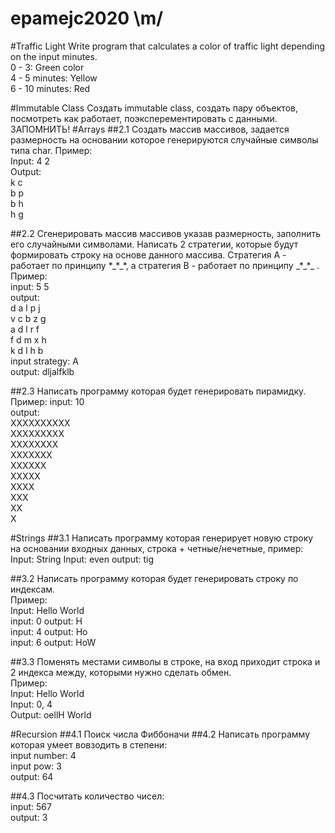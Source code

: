 # epamejc2020 \m/

#Traffic Light
Write program that calculates a color of traffic light depending on the input minutes.\
0 - 3: Green color\
4 - 5 minutes: Yellow\
6 - 10 minutes: Red

#Immutable Class
Создать immutable class, создать пару объектов, посмотреть как работает, поэксперементировать с данными.\
ЗАПОМНИТЬ!
#Arrays
##2.1
Создать массив массивов, задается размерность на основании которое генерируются случайные символы типа char.
Пример:\
Input: 4 2\
Output:\
k c\
b p\
b h\
h g

##2.2
 Сгенерировать массив массивов указав размерность, заполнить его случайными символами. Написать 2 стратегии, которые будут формировать строку на основе данного массива. Стратегия А - работает по принципу \*\_\*\_\*, а стратегия B - работает по принципу \_\*\_\*_ .
 Пример:\
 input: 5 5\
 output:\
 d a l p j\
 v c b z g\
 a d l r f\
 f d m x h\
 k d l h b\
 input strategy: A\
 output: dljalfklb

##2.3
Написать программу которая будет генерировать пирамидку.\
Пример:
input: 10\
output:\
XXXXXXXXXX\
XXXXXXXXX\
XXXXXXXX\
XXXXXXX\
XXXXXX\
XXXXX\
XXXX\
XXX\
XX\
X



#Strings
##3.1
Написать программу которая генерирует новую строку на основании входных данных, строка + четные/нечетные, пример:\
Input: String        Input: even        output: tig

##3.2
Написать программу которая будет генерировать строку по индексам.\
Пример:\
Input: Hello World\
input: 0  output: H\
input: 4  output: Ho\
input: 6  output: HoW

##3.3
Поменять местами символы в строке, на вход приходит строка и 2 индекса между, которыми нужно сделать обмен.\
Пример:\
Input: Hello World\
Input: 0, 4\
Output: oellH World


#Recursion
##4.1
Поиск числа Фиббоначи
##4.2
Написать программу которая умеет вовзодить в степени:\
input number: 4\
input pow: 3\
output: 64

##4.3
Посчитать количество чисел:\
input: 567\
output: 3
